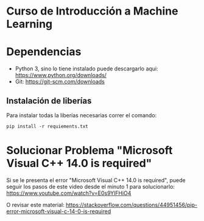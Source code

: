 # Curso de Introducción a Machine Learning

# Dependencias
- Python 3, sino lo tiene instalado puede descargarlo aqui: https://www.python.org/downloads/
- Git: https://git-scm.com/downloads

## Instalación de liberías
Para instalar todas la liberías necesarias correr el comando:
```
pip install -r requiements.txt
```

# Solucionar Problema "Microsoft Visual C++ 14.0 is required"
Si se le presenta el error "Microsoft Visual C++ 14.0 is required", puede seguir los pasos de este video desde el minuto 1 para solucionarlo:
https://www.youtube.com/watch?v=E0s9YlFHiO4

O revisar este material:
https://stackoverflow.com/questions/44951456/pip-error-microsoft-visual-c-14-0-is-required
